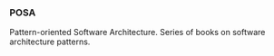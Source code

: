 ### POSA

Pattern-oriented Software Architecture. Series of books on software architecture
patterns.


